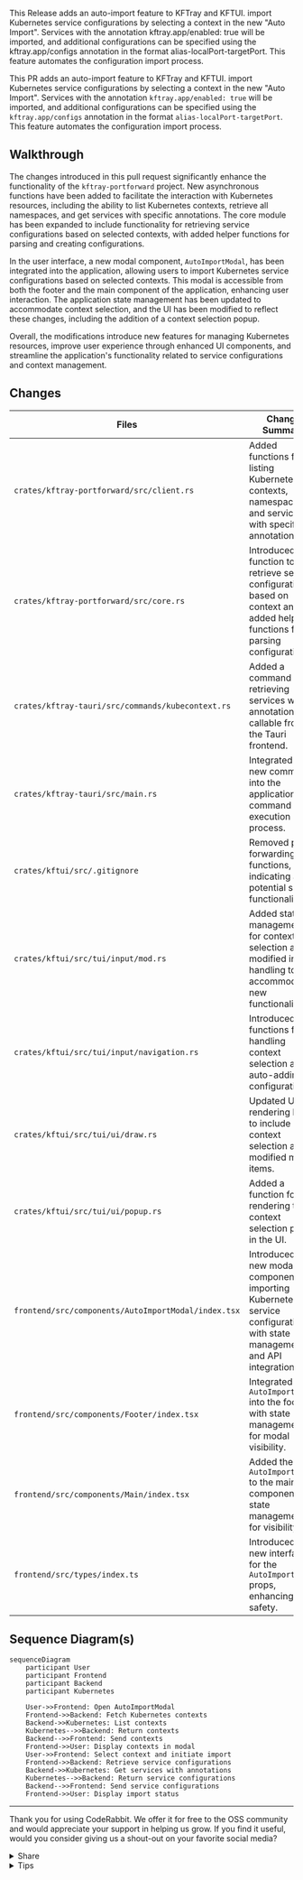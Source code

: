 

This Release adds an auto-import feature to KFTray and KFTUI. import Kubernetes service configurations by selecting a context in the new "Auto Import". Services with the annotation kftray.app/enabled: true will be imported, and additional configurations can be specified using the kftray.app/configs annotation in the format alias-localPort-targetPort. This feature automates the configuration import process.

This PR adds an auto-import feature to KFTray and KFTUI. import Kubernetes service configurations by selecting a context in the new "Auto Import". Services with the annotation `kftray.app/enabled: true` will be imported, and additional configurations can be specified using the `kftray.app/configs` annotation in the format `alias-localPort-targetPort`. This feature automates the configuration import process.
<!-- This is an auto-generated comment: summarize by coderabbit.ai -->
<!-- walkthrough_start -->

## Walkthrough

The changes introduced in this pull request significantly enhance the functionality of the `kftray-portforward` project. New asynchronous functions have been added to facilitate the interaction with Kubernetes resources, including the ability to list Kubernetes contexts, retrieve all namespaces, and get services with specific annotations. The core module has been expanded to include functionality for retrieving service configurations based on selected contexts, with added helper functions for parsing and creating configurations.

In the user interface, a new modal component, `AutoImportModal`, has been integrated into the application, allowing users to import Kubernetes service configurations based on selected contexts. This modal is accessible from both the footer and the main component of the application, enhancing user interaction. The application state management has been updated to accommodate context selection, and the UI has been modified to reflect these changes, including the addition of a context selection popup.

Overall, the modifications introduce new features for managing Kubernetes resources, improve user experience through enhanced UI components, and streamline the application's functionality related to service configurations and context management.

## Changes

| Files                                         | Change Summary                                                                                                                                                                                                 |
|-----------------------------------------------|-----------------------------------------------------------------------------------------------------------------------------------------------------------------------------------------------------------------|
| `crates/kftray-portforward/src/client.rs`    | Added functions for listing Kubernetes contexts, namespaces, and services with specific annotations.                                                                                                         |
| `crates/kftray-portforward/src/core.rs`      | Introduced a function to retrieve service configurations based on context and added helper functions for parsing configurations.                                                                               |
| `crates/kftray-tauri/src/commands/kubecontext.rs` | Added a command for retrieving services with annotations, callable from the Tauri frontend.                                                                                                                  |
| `crates/kftray-tauri/src/main.rs`            | Integrated the new command into the application's command execution process.                                                                                                                                 |
| `crates/kftui/src/.gitignore`                | Removed port forwarding functions, indicating a potential shift in functionality.                                                                                                                             |
| `crates/kftui/src/tui/input/mod.rs`          | Added state management for context selection and modified input handling to accommodate new functionality.                                                                                                   |
| `crates/kftui/src/tui/input/navigation.rs`   | Introduced functions for handling context selection and auto-adding configurations.                                                                                                                           |
| `crates/kftui/src/tui/ui/draw.rs`            | Updated UI rendering logic to include context selection and modified menu items.                                                                                                                              |
| `crates/kftui/src/tui/ui/popup.rs`           | Added a function for rendering the context selection popup in the UI.                                                                                                                                       |
| `frontend/src/components/AutoImportModal/index.tsx` | Introduced a new modal component for importing Kubernetes service configurations with state management and API integration.                                                                                     |
| `frontend/src/components/Footer/index.tsx`   | Integrated the `AutoImportModal` into the footer with state management for modal visibility.                                                                                                                  |
| `frontend/src/components/Main/index.tsx`     | Added the `AutoImportModal` to the main component with state management for visibility.                                                                                                                       |
| `frontend/src/types/index.ts`                 | Introduced a new interface for the `AutoImportModal` props, enhancing type safety.                                                                                                                           |

## Sequence Diagram(s)

```mermaid
sequenceDiagram
    participant User
    participant Frontend
    participant Backend
    participant Kubernetes

    User->>Frontend: Open AutoImportModal
    Frontend->>Backend: Fetch Kubernetes contexts
    Backend->>Kubernetes: List contexts
    Kubernetes-->>Backend: Return contexts
    Backend-->>Frontend: Send contexts
    Frontend->>User: Display contexts in modal
    User->>Frontend: Select context and initiate import
    Frontend->>Backend: Retrieve service configurations
    Backend->>Kubernetes: Get services with annotations
    Kubernetes-->>Backend: Return service configurations
    Backend-->>Frontend: Send service configurations
    Frontend->>User: Display import status
```

<!-- walkthrough_end --><!-- This is an auto-generated comment: raw summary by coderabbit.ai -->

<!--

crates/kftray-portforward/src/client.rs: ## AI-generated summary of changes

The diff introduces several new asynchronous functions to enhance the functionality of the Kubernetes client in the `kftray-portforward` project. Notably, it adds the `list_kube_contexts` function, which retrieves and lists Kubernetes contexts from the provided kubeconfig. This function handles both the case where a kubeconfig is provided and where it is not, returning a vector of `KubeContextInfo` structures that encapsulate the context names.

Additionally, the `list_all_namespaces` function is introduced, which fetches all namespaces from the Kubernetes cluster using the provided client. It constructs a list of namespace names from the retrieved namespace objects.

Another significant addition is the `get_services_with_annotation` function, which retrieves services from a specified namespace that have a specific annotation (`kftray.app/enabled` set to "true"). This function constructs a vector of tuples containing the service name, its annotations as a hashmap, and the ports extracted from the service.

The diff also includes the `extract_ports_from_service` function, which processes a service object to extract its ports into a hashmap, and the `resolve_named_port` function, which resolves port numbers based on their names.

Overall, these changes enhance the Kubernetes client capabilities by allowing it to list contexts, namespaces, and services with specific annotations, thereby improving the interaction with Kubernetes resources.

## Alterations to the declarations of exported or public entities

- Added: `pub async fn list_kube_contexts(kubeconfig: Option<String>) -> Result<Vec<KubeContextInfo>, String>` in `crates/kftray-portforward/src/client.rs`
- Added: `pub async fn list_all_namespaces(client: Client) -> Result<Vec<String>, anyhow::Error>` in `crates/kftray-portforward/src/client.rs`
- Added: `pub async fn get_services_with_annotation(client: Client, namespace: &str, _: &str) -> Result<Vec<(String, HashMap<String, String>, HashMap<String, i32>)>, Box<dyn std::error::Error>>` in `crates/kftray-portforward/src/client.rs`

---

crates/kftray-portforward/src/core.rs: ## AI-generated summary of changes

The diff introduces significant new functionality to the `core.rs` file in the `kftray-portforward` crate. A new asynchronous function, `retrieve_service_configs`, is added, which retrieves service configurations based on a specified context. This function creates a client using `create_client_with_specific_context`, checks for its validity, and then retrieves all namespaces using `list_all_namespaces`. For each namespace, it fetches services annotated with a specific key using `get_services_with_annotation`. The retrieved services are processed to either parse existing configurations or create default configurations if no annotations are found.

Two additional helper functions, `parse_configs` and `create_default_configs`, are introduced. The `parse_configs` function takes a configuration string and extracts relevant details, such as alias, local port, and remote port, constructing `Config` objects accordingly. It handles parsing errors gracefully, returning `None` for invalid entries. The `create_default_configs` function generates default configurations for each port in the provided `HashMap`, ensuring that all ports are accounted for in the service configuration.

Overall, the changes enhance the functionality of the module by enabling the retrieval and parsing of service configurations, which is crucial for the application's operation in a Kubernetes environment.

## Alterations to the declarations of exported or public entities

- Added: `pub async fn retrieve_service_configs(context: &str) -> Result<Vec<Config>, String>` in `crates/kftray-portforward/src/core.rs`
- Added: `fn parse_configs(configs_str: &str, context: &str, namespace: &str, service_name: &str, ports: &HashMap<String, i32>) -> Vec<Config>` in `crates/kftray-portforward/src/core.rs`
- Added: `fn create_default_configs(context: &str, namespace: &str, service_name: &str, ports: &HashMap<String, i32>) -> Vec<Config>` in `crates/kftray-portforward/src/core.rs`

---

crates/kftray-tauri/src/commands/kubecontext.rs: ## AI-generated summary of changes

The diff introduces a new asynchronous function, `get_services_with_annotations`, to the `kubecontext.rs` file. This function is marked with the `#[tauri::command]` attribute, indicating that it is intended to be called from the Tauri frontend. The function takes a single parameter, `context_name`, which is a string reference, and returns a `Result` containing either a vector of `Config` objects or a string error message. Within the function, a logging statement is added to record the context name being processed. The core functionality of the function involves calling `retrieve_service_configs`, which is an asynchronous function that retrieves service configurations based on the provided context name. This addition enhances the module's capability to interact with Kubernetes services by allowing the retrieval of services along with their annotations.

## Alterations to the declarations of exported or public entities

- Added: `pub async fn get_services_with_annotations(context_name: &str) -> Result<Vec<Config>, String>` in `kubecontext.rs`

---

crates/kftray-tauri/src/main.rs: ## AI-generated summary of changes

The diff introduces a new command, `get_services_with_annotations`, to the existing list of commands in the `main` function of the `kftray-tauri` application. This addition enhances the functionality by allowing the application to retrieve services that have specific annotations, which may be useful for users needing to filter or manage Kubernetes services based on their annotations. The control flow is modified to include this new command, indicating that it will now be part of the command execution process within the application. Overall, this change expands the capabilities of the application without altering existing command functionalities.

## Alterations to the declarations of exported or public entities

- Added: `commands::kubecontext::get_services_with_annotations` in `src/main.rs`

---

crates/kftui/src/.gitignore: ## AI-generated summary of changes

The provided diff indicates a significant reduction in the functionality of the `start_port_forwarding` and `stop_port_forwarding` asynchronous functions within the `crates/kftui/src/.gitignore` file. Both functions have been completely removed, along with their associated logic for handling different workload types and protocols. The original implementation included detailed error handling and state management for both TCP and UDP port forwarding, as well as stopping the port forwarding process based on the workload type. The removal of these functions suggests a shift in the design or functionality of the application, potentially indicating a move towards a different method of handling port forwarding or a complete removal of this feature from the codebase. The absence of these functions may impact any components that relied on them for port forwarding operations, leading to potential breaks in functionality or the need for alternative implementations.

## Alterations to the declarations of exported or public entities

- Removed: `pub async fn start_port_forwarding(app: &mut App, config: Config)` in `crates/kftui/src/.gitignore`
- Removed: `pub async fn stop_port_forwarding(app: &mut App, config: Config)` in `crates/kftui/src/.gitignore`

---

crates/kftui/src/tui/input/mod.rs: ## AI-generated summary of changes

The diff introduces several significant modifications to the functionality of the application, particularly in the context of managing application states and user input handling. A new state, `ShowContextSelection`, is added to the `AppState` enum, which allows the application to enter a mode for selecting contexts. Correspondingly, the `App` struct is updated to include new fields: `contexts`, `selected_context_index`, and `context_list_state`, which facilitate the management of context selections.

The `handle_input` function is modified to include a case for the new `ShowContextSelection` state, where it logs the state and calls a new function, `handle_context_selection_input`, to process user input specific to context selection. This function handles key events for entering a context, as well as navigating through the list of contexts using the up and down arrow keys. The logic ensures that the selected context can be confirmed with the Enter key, and it updates the `selected_context_index` accordingly.

Additionally, the `handle_menu_input` function is updated to accommodate the new context selection functionality. The condition for incrementing the `selected_menu_item` is adjusted to allow for an additional menu item, reflecting the integration of the context selection feature. The action associated with the first menu item is also changed to invoke `handle_auto_add_configs`, indicating a shift in the functionality of that menu option.

Overall, these changes enhance the application's capability to manage and navigate through different contexts, improving user interaction and control flow.

## Alterations to the declarations of exported or public entities

- Added: `pub contexts: Vec<String>` in struct `App` in `crates/kftui/src/tui/input/mod.rs`
- Added: `pub selected_context_index: usize` in struct `App` in `crates/kftui/src/tui/input/mod.rs`
- Added: `pub context_list_state: ListState` in struct `App` in `crates/kftui/src/tui/input/mod.rs`
- Added: `pub async fn handle_context_selection_input(app: &mut App, key: KeyCode) -> io::Result<()>` in `crates/kftui/src/tui/input/mod.rs`
- Added: `AppState::ShowContextSelection` in enum `AppState` in `crates/kftui/src/tui/input/mod.rs`

---

crates/kftui/src/tui/input/navigation.rs: ## AI-generated summary of changes

The diff introduces significant enhancements to the functionality of the navigation module in the `kftui` crate. It adds two new asynchronous functions: `handle_auto_add_configs` and `handle_context_selection`, which expand the application's capability to manage Kubernetes contexts and service configurations.

The `handle_auto_add_configs` function retrieves a list of Kubernetes contexts asynchronously. It handles potential errors by updating the application's error message and state if the context listing fails. Upon successful retrieval, it updates the application state to show context selection and initializes the context list for user interaction.

The `handle_context_selection` function is designed to process the user's selection of a Kubernetes context. It retrieves service configurations associated with the selected context and similarly manages errors by updating the application's error message and state if the retrieval fails. If successful, it attempts to insert each configuration into the application, handling any insertion errors in the same manner. Upon successful insertion of all configurations, the application state is set to normal.

Additionally, the diff modifies the import statements to include `AppState` from the `input` module, indicating a broader use of application states in the new functions. The overall control flow is enhanced to provide better error handling and user feedback, improving the user experience when interacting with Kubernetes contexts and configurations.

## Alterations to the declarations of exported or public entities

- Added: `pub async fn handle_auto_add_configs(app: &mut App)` in `crates/kftui/src/tui/input/navigation.rs`
- Added: `pub async fn handle_context_selection(app: &mut App, context: &str)` in `crates/kftui/src/tui/input/navigation.rs`

---

crates/kftui/src/tui/ui/draw.rs: ## AI-generated summary of changes

The diff introduces a new functionality to the user interface by adding a case for `AppState::ShowContextSelection` within the `draw_ui` function. This addition allows the application to render a context selection popup when the application state is set to `ShowContextSelection`. The implementation involves calculating the area for the popup using `centered_rect`, rendering a background overlay, and then invoking the `render_context_selection_popup` function to display the popup.

Additionally, the `menu_titles` array in the `draw_header` function has been modified to include "Auto Import" as a new menu item, replacing the previous "Import" entry. This change alters the user interface by providing a clearer distinction between the auto-import functionality and the standard import option.

Overall, these changes enhance the application's user interface by adding new interactive elements and improving menu clarity.

## Alterations to the declarations of exported or public entities

- Added: `render_context_selection_popup` in `src/tui/ui/draw.rs`
- Modified: `pub fn draw_ui(f: &mut Frame, app: &mut App, config_states: &[ConfigState])` in `src/tui/ui/draw.rs` (added handling for `AppState::ShowContextSelection`)
- Modified: `pub fn draw_header(f: &mut Frame, app: &App, area: Rect)` in `src/tui/ui/draw.rs` (changed `let menu_titles = ["Help", "Import", "Export", "About", "Quit"];` to `let menu_titles = ["Help", "Auto Import", "Import", "Export", "About", "Quit"];`)

---

crates/kftui/src/tui/ui/popup.rs: ## AI-generated summary of changes

The diff introduces a new public function `render_context_selection_popup` in the `popup.rs` file, which is responsible for rendering a context selection popup within a user interface. This function takes a mutable reference to a `Frame`, a mutable reference to an `App`, and a `Rect` area as parameters. It constructs a list of contexts from the `app` instance, creating `ListItem` objects for each context. The contexts are displayed in a `List` widget, which is styled with borders and a title. The function also includes an explanation section that provides users with instructions on selecting a context and the implications of the selection regarding service imports. The rendering logic utilizes the `Frame` to display both the context list and the explanation paragraph, ensuring that the UI is updated accordingly.

Additionally, the diff includes new imports for `List` and `ListItem` from the `ratatui::widgets` module, as well as the `App` type from the `crate::tui::input` module, indicating that the functionality now relies on these components for rendering the popup.

Overall, the changes enhance the user interface by adding a new interactive element that allows users to select contexts, thereby improving the application's usability.

## Alterations to the declarations of exported or public entities

- Added: `pub fn render_context_selection_popup(f: &mut Frame, app: &mut App, area: Rect)` in `crates/kftui/src/tui/ui/popup.rs`

---

frontend/src/components/AutoImportModal/index.tsx: ## AI-generated summary of changes

The newly introduced `AutoImportModal` component in `frontend/src/components/AutoImportModal/index.tsx` provides a user interface for importing Kubernetes service configurations based on selected contexts. The component utilizes React hooks for state management, including loading states and selected context tracking. Upon opening the modal, it fetches available Kubernetes contexts asynchronously using the `invoke` function from the Tauri API, which allows for seamless integration with backend services.

The modal features a dropdown (using `ReactSelect`) for users to select a context, displaying a loading spinner while fetching data. If a context is selected and the user initiates the import process, the component invokes another API call to retrieve service configurations associated with the selected context. The configurations are then processed in a loop, where each configuration is inserted into the system via another API call.

The user is provided with feedback through toast notifications for success or error states during the import process. The modal also includes descriptive text to guide users on the import functionality and the expected format of service annotations. The layout is structured using Chakra UI components, ensuring a responsive and visually appealing interface.

Overall, this component enhances the application's functionality by allowing users to automate the import of service configurations, improving user experience and operational efficiency.

## Alterations to the declarations of exported or public entities

- Added: `const AutoImportModal: React.FC<AutoImportModalProps>` in `frontend/src/components/AutoImportModal/index.tsx`
- Exported: `export default AutoImportModal` in `frontend/src/components/AutoImportModal/index.tsx`

---

frontend/src/components/Footer/index.tsx: ## AI-generated summary of changes

The changes introduce a new modal component, `AutoImportModal`, to the `Footer` component in the React application. A state variable, `isAutoImportModalOpen`, is added to manage the visibility of this modal. Two new functions, `openAutoImportModal` and `closeAutoImportModal`, are defined to handle the opening and closing of the modal, respectively. The modal is integrated into the footer's JSX structure, allowing it to be displayed conditionally based on the state variable. Additionally, a new menu item labeled "Auto Import" is added to the footer's menu, which triggers the `openAutoImportModal` function when clicked. This enhances the footer's functionality by providing users with an option to open the auto-import feature directly from the footer interface.

## Alterations to the declarations of exported or public entities

- Added: `const openAutoImportModal = () => { ... }` in `Footer` component in `frontend/src/components/Footer/index.tsx`
- Added: `const closeAutoImportModal = () => { ... }` in `Footer` component in `frontend/src/components/Footer/index.tsx`
- Added: `const [isAutoImportModalOpen, setIsAutoImportModalOpen] = useState(false)` in `Footer` component in `frontend/src/components/Footer/index.tsx`
- Added: `<AutoImportModal isOpen={isAutoImportModalOpen} onClose={closeAutoImportModal} />` in `Footer` component in `frontend/src/components/Footer/index.tsx`

---

frontend/src/components/Main/index.tsx: ## AI-generated summary of changes

The diff introduces a new modal component, `AutoImportModal`, into the `KFTray` component of the application. This change involves the addition of a state variable, `isAutoImportModalOpen`, which manages the visibility of the `AutoImportModal`. The state is initialized to `false` and is updated through a function that sets it to `true` or `false` based on user interactions. The `AutoImportModal` is rendered conditionally within the component's JSX, allowing it to open and close based on the state. This addition enhances the user interface by providing a new feature for auto-importing configurations, thereby improving the overall functionality of the application.

The diff also includes minor formatting adjustments in the CSS styles, but these do not affect the logic or functionality of the code. Overall, the primary change is the integration of the `AutoImportModal`, which alters the control flow by introducing new state management and rendering logic.

## Alterations to the declarations of exported or public entities

- Added: `const [isAutoImportModalOpen, setIsAutoImportModalOpen] = useState(false)` in component `KFTray` in `frontend/src/components/Main/index.tsx`
- Added: `<AutoImportModal isOpen={isAutoImportModalOpen} onClose={() => setIsAutoImportModalOpen(false)} />` in component `KFTray` in `frontend/src/components/Main/index.tsx`

---

frontend/src/types/index.ts: ## AI-generated summary of changes

The diff introduces a new interface, `AutoImportModalProps`, to the `frontend/src/types/index.ts` file. This interface includes two properties: `isOpen`, which is a boolean indicating whether the modal is open, and `onClose`, which is a function that takes no arguments and returns void, intended to handle the closing action of the modal. The addition of this interface suggests an enhancement in the modal management functionality within the application, allowing for better type safety and clarity when dealing with modal states and actions.

## Alterations to the declarations of exported or public entities

- Added: `export interface AutoImportModalProps { isOpen: boolean; onClose: () => void; }` in `frontend/src/types/index.ts`

-->

<!-- end of auto-generated comment: raw summary by coderabbit.ai --><!-- This is an auto-generated comment: pr objectives by coderabbit.ai -->

<!--

## PR Summary

The pull request titled "add auto import based on kube annotations" introduces a feature that automates the import process by utilizing Kubernetes annotations. The implementation aims to enhance the efficiency of managing imports within the context of Kubernetes, streamlining workflows for users who interact with Kubernetes resources. The specific details of how the auto import functionality operates or its integration into the existing system are not provided in the description. However, the focus is clearly on leveraging Kubernetes annotations to facilitate this automation, potentially reducing manual effort and improving user experience in managing Kubernetes configurations.

-->

<!-- end of auto-generated comment: pr objectives by coderabbit.ai --><!-- commit_ids_reviewed_start -->

<!-- 7174de1ba24dd2d43b40009f06081bcd3eb8c646 -->

<!-- commit_ids_reviewed_end --><!-- tips_start -->

---

Thank you for using CodeRabbit. We offer it for free to the OSS community and would appreciate your support in helping us grow. If you find it useful, would you consider giving us a shout-out on your favorite social media?

<details>
<summary>Share</summary>

- [X](https://twitter.com/intent/tweet?text=I%20just%20used%20%40coderabbitai%20for%20my%20code%20review%2C%20and%20it%27s%20fantastic%21%20It%27s%20free%20for%20OSS%20and%20offers%20a%20free%20trial%20for%20the%20proprietary%20code.%20Check%20it%20out%3A&url=https%3A//coderabbit.ai)
- [Mastodon](https://mastodon.social/share?text=I%20just%20used%20%40coderabbitai%20for%20my%20code%20review%2C%20and%20it%27s%20fantastic%21%20It%27s%20free%20for%20OSS%20and%20offers%20a%20free%20trial%20for%20the%20proprietary%20code.%20Check%20it%20out%3A%20https%3A%2F%2Fcoderabbit.ai)
- [Reddit](https://www.reddit.com/submit?title=Great%20tool%20for%20code%20review%20-%20CodeRabbit&text=I%20just%20used%20CodeRabbit%20for%20my%20code%20review%2C%20and%20it%27s%20fantastic%21%20It%27s%20free%20for%20OSS%20and%20offers%20a%20free%20trial%20for%20proprietary%20code.%20Check%20it%20out%3A%20https%3A//coderabbit.ai)
- [LinkedIn](https://www.linkedin.com/sharing/share-offsite/?url=https%3A%2F%2Fcoderabbit.ai&mini=true&title=Great%20tool%20for%20code%20review%20-%20CodeRabbit&summary=I%20just%20used%20CodeRabbit%20for%20my%20code%20review%2C%20and%20it%27s%20fantastic%21%20It%27s%20free%20for%20OSS%20and%20offers%20a%20free%20trial%20for%20proprietary%20code)

</details>

<details>
<summary>Tips</summary>

### Chat

There are 3 ways to chat with [CodeRabbit](https://coderabbit.ai):

- Review comments: Directly reply to a review comment made by CodeRabbit. Example:
	- `I pushed a fix in commit <commit_id>.`
	- `Generate unit testing code for this file.`
	- `Open a follow-up GitHub issue for this discussion.`
- Files and specific lines of code (under the "Files changed" tab): Tag `@coderabbitai` in a new review comment at the desired location with your query. Examples:
	- `@coderabbitai generate unit testing code for this file.`
	-	`@coderabbitai modularize this function.`
- PR comments: Tag `@coderabbitai` in a new PR comment to ask questions about the PR branch. For the best results, please provide a very specific query, as very limited context is provided in this mode. Examples:
	- `@coderabbitai generate interesting stats about this repository and render them as a table.`
	- `@coderabbitai show all the console.log statements in this repository.`
	- `@coderabbitai read src/utils.ts and generate unit testing code.`
	- `@coderabbitai read the files in the src/scheduler package and generate a class diagram using mermaid and a README in the markdown format.`
	- `@coderabbitai help me debug CodeRabbit configuration file.`

Note: Be mindful of the bot's finite context window. It's strongly recommended to break down tasks such as reading entire modules into smaller chunks. For a focused discussion, use review comments to chat about specific files and their changes, instead of using the PR comments.

### CodeRabbit Commands (Invoked using PR comments)

- `@coderabbitai pause` to pause the reviews on a PR.
- `@coderabbitai resume` to resume the paused reviews.
- `@coderabbitai review` to trigger an incremental review. This is useful when automatic reviews are disabled for the repository.
- `@coderabbitai full review` to do a full review from scratch and review all the files again.
- `@coderabbitai summary` to regenerate the summary of the PR.
- `@coderabbitai resolve` resolve all the CodeRabbit review comments.
- `@coderabbitai configuration` to show the current CodeRabbit configuration for the repository.
- `@coderabbitai help` to get help.

### Other keywords and placeholders

- Add `@coderabbitai ignore` anywhere in the PR description to prevent this PR from being reviewed.
- Add `@coderabbitai summary` to generate the high-level summary at a specific location in the PR description.
- Add `@coderabbitai` anywhere in the PR title to generate the title automatically.

### CodeRabbit Configuration File (`.coderabbit.yaml`)

- You can programmatically configure CodeRabbit by adding a `.coderabbit.yaml` file to the root of your repository.
- Please see the [configuration documentation](https://docs.coderabbit.ai/guides/configure-coderabbit) for more information.
- If your editor has YAML language server enabled, you can add the path at the top of this file to enable auto-completion and validation: `# yaml-language-server: $schema=https://coderabbit.ai/integrations/schema.v2.json`

### Documentation and Community

- Visit our [Documentation](https://coderabbit.ai/docs) for detailed information on how to use CodeRabbit.
- Join our [Discord Community](https://discord.com/invite/GsXnASn26c) to get help, request features, and share feedback.
- Follow us on [X/Twitter](https://twitter.com/coderabbitai) for updates and announcements.

</details>



<!-- tips_end -->
